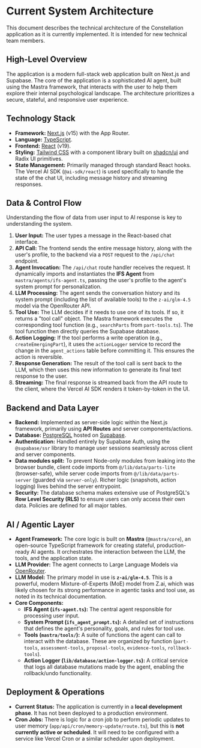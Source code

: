 # Current System Architecture

This document describes the technical architecture of the Constellation application as it is currently implemented. It is intended for new technical team members.

## High-Level Overview

The application is a modern full-stack web application built on Next.js and Supabase. The core of the application is a sophisticated AI agent, built using the Mastra framework, that interacts with the user to help them explore their internal psychological landscape. The architecture prioritizes a secure, stateful, and responsive user experience.

## Technology Stack

- **Framework:** [Next.js](https://nextjs.org/) (v15) with the App Router.
- **Language:** [TypeScript](https://www.typescriptlang.org/).
- **Frontend:** [React](https://react.dev/) (v19).
- **Styling:** [Tailwind CSS](https://tailwindcss.com/) with a component library built on [shadcn/ui](https://ui.shadcn.com/) and Radix UI primitives.
- **State Management:** Primarily managed through standard React hooks. The Vercel AI SDK (`@ai-sdk/react`) is used specifically to handle the state of the chat UI, including message history and streaming responses.

## Data & Control Flow

Understanding the flow of data from user input to AI response is key to understanding the system.

1.  **User Input:** The user types a message in the React-based chat interface.
2.  **API Call:** The frontend sends the entire message history, along with the user's profile, to the backend via a `POST` request to the `/api/chat` endpoint.
3.  **Agent Invocation:** The `/api/chat` route handler receives the request. It dynamically imports and instantiates the **IFS Agent** from `mastra/agents/ifs-agent.ts`, passing the user's profile to the agent's system prompt for personalization.
4.  **LLM Processing:** The agent sends the conversation history and its system prompt (including the list of available tools) to the `z-ai/glm-4.5` model via the OpenRouter API.
5.  **Tool Use:** The LLM decides if it needs to use one of its tools. If so, it returns a "tool call" object. The Mastra framework executes the corresponding tool function (e.g., `searchParts` from `part-tools.ts`). The tool function then directly queries the Supabase database.
6.  **Action Logging:** If the tool performs a write operation (e.g., `createEmergingPart`), it uses the `actionLogger` service to record the change in the `agent_actions` table before committing it. This ensures the action is reversible.
7.  **Response Generation:** The result of the tool call is sent back to the LLM, which then uses this new information to generate its final text response to the user.
8.  **Streaming:** The final response is streamed back from the API route to the client, where the Vercel AI SDK renders it token-by-token in the UI.

## Backend and Data Layer

- **Backend:** Implemented as server-side logic within the Next.js framework, primarily using **API Routes** and server components/actions.
- **Database:** [PostgreSQL](https://www.postgresql.org/) hosted on [Supabase](https://supabase.com/).
- **Authentication:** Handled entirely by Supabase Auth, using the `@supabase/ssr` library to manage user sessions seamlessly across client and server components.
- **Data modules split:** To prevent Node-only modules from leaking into the browser bundle, client code imports from `@/lib/data/parts-lite` (browser-safe), while server code imports from `@/lib/data/parts-server` (guarded via `server-only`). Richer logic (snapshots, action logging) lives behind the server entrypoint.
- **Security:** The database schema makes extensive use of PostgreSQL's **Row Level Security (RLS)** to ensure users can only access their own data. Policies are defined for all major tables.

## AI / Agentic Layer

- **Agent Framework:** The core logic is built on **Mastra** (`@mastra/core`), an open-source TypeScript framework for creating stateful, production-ready AI agents. It orchestrates the interaction between the LLM, the tools, and the application state.
- **LLM Provider:** The agent connects to Large Language Models via [OpenRouter](https://openrouter.ai/).
- **LLM Model:** The primary model in use is **`z-ai/glm-4.5`**. This is a powerful, modern Mixture-of-Experts (MoE) model from Z.ai, which was likely chosen for its strong performance in agentic tasks and tool use, as noted in its technical documentation.
- **Core Components:**
    - **IFS Agent (`ifs-agent.ts`):** The central agent responsible for processing user input.
    - **System Prompt (`ifs_agent_prompt.ts`):** A detailed set of instructions that defines the agent's personality, goals, and rules for tool use.
    - **Tools (`mastra/tools/`):** A suite of functions the agent can call to interact with the database. These are organized by function (`part-tools`, `assessment-tools`, `proposal-tools`, `evidence-tools`, `rollback-tools`).
    - **Action Logger (`lib/database/action-logger.ts`):** A critical service that logs all database mutations made by the agent, enabling the rollback/undo functionality.

## Deployment & Operations

- **Current Status:** The application is currently in a **local development phase**. It has not been deployed to a production environment.
- **Cron Jobs:** There is logic for a cron job to perform periodic updates to user memory (`app/api/cron/memory-update/route.ts`), but this is **not currently active or scheduled**. It will need to be configured with a service like Vercel Cron or a similar scheduler upon deployment.
